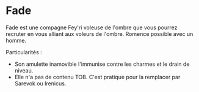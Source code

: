 # Fade
Fade est une compagne Fey'ri voleuse de l'ombre que vous pourrez recruter en vous alliant aux voleurs de l'ombre. Romence possible avec un homme.

Particularités :
- Son amulette inamovible l'immunise contre les charmes et le drain de niveau.
- Elle n'a pas de contenu TOB. C'est pratique pour la remplacer par Sarevok ou Irenicus.
